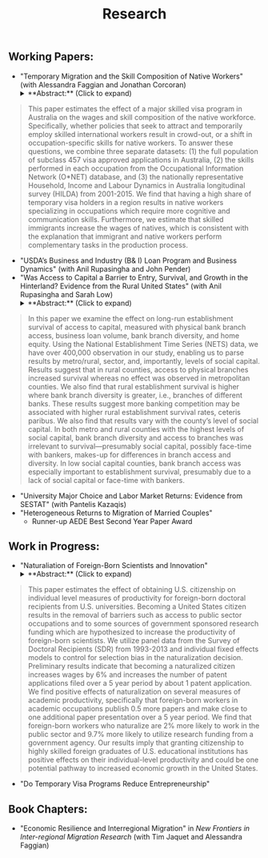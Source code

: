 ﻿---
layout: page
title: Research
permalink: /research/
---
## Working Papers: 
* "Temporary Migration and the Skill Composition of Native Workers" (with Alessandra Faggian and Jonathan Corcoran)
  <details>
      <summary>**Abstract:** (Click to expand)</summary>
> This paper estimates the effect of a major skilled visa program in Australia on the wages and skill composition of the native workforce. Specifically, whether policies that seek to attract and temporarily employ skilled international workers result in crowd-out, or a shift in occupation-specific skills for native workers. To answer these questions, we combine three separate datasets: (1) the full population of subclass 457 visa approved applications in Australia, (2) the skills performed in each occupation from the Occupational Information Network (O*NET) database, and (3) the nationally representative Household, Income and Labour Dynamics in Australia longitudinal survey (HILDA) from 2001-2015. We find that having a high share of temporary visa holders in a region results in native workers specializing in occupations which require more cognitive and communication skills. Furthermore, we estimate that skilled immigrants increase the wages of natives, which is consistent with the explanation that immigrant and native workers perform complementary tasks in the production process.
    </details>
* "USDA’s Business and Industry (B& I) Loan Program and Business Dynamics" (with Anil Rupasingha and John Pender)
* "Was Access to Capital a Barrier to Entry, Survival, and Growth in the Hinterland? Evidence from the Rural United States" (with Anil Rupasingha and Sarah Low)
  <details>
      <summary>**Abstract:** (Click to expand)</summary>
> In this paper we examine the effect on long-run establishment survival of access to capital, measured with physical bank branch access, business loan volume, bank branch diversity, and home equity.  Using the National Establishment Time Series (NETS) data, we have over 400,000 observation in our study, enabling us to parse results by metro/rural, sector, and, importantly, levels of social capital.  Results suggest that in rural counties, access to physical branches increased survival whereas no effect was observed in metropolitan counties. We also find that rural establishment survival is higher where bank branch diversity is greater, i.e., branches of different banks. These results suggest more banking competition may be associated with higher rural establishment survival rates, ceteris paribus.  We also find that results vary with the county’s level of social capital. In both metro and rural counties with the highest levels of social capital, bank branch diversity and access to branches was irrelevant to survival—presumably social capital, possibly face-time with bankers, makes-up for differences in branch access and diversity. In low social capital counties, bank branch access was especially important to establishment survival, presumably due to a lack of social capital or face-time with bankers.
    </details>
* "University Major Choice and Labor Market Returns: Evidence from SESTAT" (with Pantelis Kazaqis)
* "Heterogeneous Returns to Migration of Married Couples"
	* Runner-up AEDE Best Second Year Paper Award
	
## Work in Progress:
* "Naturaliation of Foreign-Born Scientists and Innovation"
  <details>
      <summary>**Abstract:** (Click to expand)</summary>
> This paper estimates the effect of obtaining U.S. citizenship on individual level measures of productivity for foreign-born doctoral recipients from U.S. universities. Becoming a United States citizen results in the removal of barriers such as access to public sector occupations and to some sources of government sponsored research funding which are hypothesized to increase the productivity of foreign-born scientists. We utilize panel data from the Survey of Doctoral Recipients (SDR) from 1993-2013 and individual fixed effects models to control for selection bias in the naturalization decision. Preliminary results indicate that becoming a naturalized citizen increases wages by 6% and increases the number of patent applications filed over a 5 year period by about 1 patent application. We find positive effects of naturalization on several measures of academic productivity, specifically that foreign-born workers in academic occupations publish 0.5 more papers and make close to one additional paper presentation over a 5 year period. We find that foreign-born workers who naturalize are 2% more likely to work in the public sector and 9.7% more likely to utilize research funding from a government agency. Our results imply that granting citizenship to highly skilled foreign graduates of U.S. educational institutions has positive effects on their individual-level productivity and could be one potential pathway to increased economic growth in the United States.
    </details>
* "Do Temporary Visa Programs Reduce Entrepreneurship"

## Book Chapters:
* "Economic Resilience and Interregional Migration" in *New Frontiers in Inter-regional Migration Research* (with Tim Jaquet and Alessandra Faggian)

